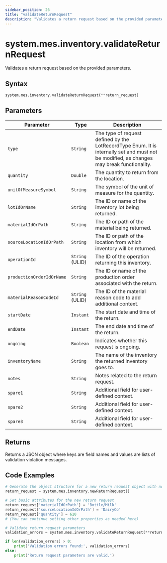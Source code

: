 ```yaml
---
sidebar_position: 26
title: "validateReturnRequest"
description: "Validates a return request based on the provided parameters."
---
```


# system.mes.inventory.validateReturnRequest

Validates a return request based on the provided parameters.

## Syntax
```python
system.mes.inventory.validateReturnRequest(**return_request)
```

## Parameters

| Parameter                       | Type            | Description                                                                                                                               |
|---------------------------------|-----------------|-------------------------------------------------------------------------------------------------------------------------------------------|
| `type`                          | `String`        | The type of request defined by the LotRecordType Enum. It is internally set and must not be modified, as changes may break functionality. |
| `quantity`                      | `Double`        | The quantity to return from the location.                                                                                                 |
| `unitOfMeasureSymbol`           | `String`        | The symbol of the unit of measure for the quantity.                                                                                       |
| `lotIdOrName`                   | `String`        | The ID or name of the inventory lot being returned.                                                                                       |
| `materialIdOrPath`              | `String`        | The ID or path of the material being returned.                                                                                            |
| `sourceLocationIdOrPath`        | `String`        | The ID or path of the location from which inventory will be returned.                                                                     |
| `operationId`                   | `String` (ULID) | The ID of the operation returning this inventory.                                                                                         |
| `productionOrderIdOrName`       | `String`        | The ID or name of the production order associated with the return.                                                                        |
| `materialReasonCodeId`          | `String` (ULID) | The ID of the material reason code to add additional context.                                                                             |
| `startDate`                     | `Instant`       | The start date and time of the return.                                                                                                    |
| `endDate`                       | `Instant`       | The end date and time of the return.                                                                                                      |
| `ongoing`                       | `Boolean`       | Indicates whether this request is ongoing.                                                                                                |
| `inventoryName`                 | `String`        | The name of the inventory the returned inventory goes to.                                                                                 |
| `notes`                         | `String`        | Notes related to the return request.                                                                                                      |
| `spare1`                        | `String`        | Additional field for user-defined context.                                                                                                |
| `spare2`                        | `String`        | Additional field for user-defined context.                                                                                                |
| `spare3`                        | `String`        | Additional field for user-defined context.                                                                                                |

## Returns

Returns a JSON object where keys are field names and values are lists of validation violation messages.

## Code Examples

```python
# Generate the object structure for a new return request object with no initial arguments
return_request = system.mes.inventory.newReturnRequest()

# Set basic attributes for the new return request
return_request['materialIdOrPath'] = 'Bottle/Milk'
return_request['sourceLocationIdOrPath'] = 'DairyCo'
return_request['quantity'] = 610
# (You can continue setting other properties as needed here)

# Validate return request parameters
validation_errors = system.mes.inventory.validateReturnRequest(**return_request)

if len(validation_errors) > 0:
    print('Validation errors found:', validation_errors)
else:
    print('Return request parameters are valid.')
```
